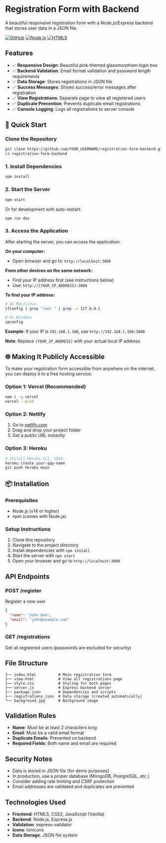 # Registration Form with Backend

A beautiful responsive registration form with a Node.js/Express backend that stores user data in a JSON file.

[![GitHub](https://img.shields.io/badge/GitHub-Repository-blue?style=for-the-badge&logo=github)](https://github.com/YOUR_USERNAME/registration-form-backend)
[![Node.js](https://img.shields.io/badge/Node.js-Express-green?style=for-the-badge&logo=node.js)](https://nodejs.org/)
[![HTML5](https://img.shields.io/badge/HTML5-CSS3-orange?style=for-the-badge&logo=html5)](https://developer.mozilla.org/en-US/docs/Web/HTML)

## Features

- ✅ **Responsive Design**: Beautiful pink-themed glassmorphism login box
- ✅ **Backend Validation**: Email format validation and password length requirements
- ✅ **Data Storage**: Stores registrations in JSON file
- ✅ **Success Messages**: Shows success/error messages after registration
- ✅ **View Registrations**: Separate page to view all registered users
- ✅ **Duplicate Prevention**: Prevents duplicate email registrations
- ✅ **Console Logging**: Logs all registrations to server console

## 🚀 Quick Start

### Clone the Repository
```bash
git clone https://github.com/YOUR_USERNAME/registration-form-backend.git
cd registration-form-backend
```

### 1. Install Dependencies
```bash
npm install
```

### 2. Start the Server
```bash
npm start
```
Or for development with auto-restart:
```bash
npm run dev
```

### 3. Access the Application

After starting the server, you can access the application:

**On your computer:**
- Open browser and go to: `http://localhost:3000`

**From other devices on the same network:**
- Find your IP address first (see instructions below)
- Use: `http://[YOUR_IP_ADDRESS]:3000`

**To find your IP address:**
```bash
# On Mac/Linux
ifconfig | grep "inet " | grep -v 127.0.0.1

# On Windows
ipconfig
```

**Example**: If your IP is `192.168.1.100`, use `http://192.168.1.100:3000`

**Note**: Replace `[YOUR_IP_ADDRESS]` with your actual local IP address

## 🌐 Making It Publicly Accessible

To make your registration form accessible from anywhere on the internet, you can deploy it to a free hosting service:

### Option 1: Vercel (Recommended)
```bash
npm i -g vercel
vercel --prod
```

### Option 2: Netlify
1. Go to [netlify.com](https://netlify.com)
2. Drag and drop your project folder
3. Get a public URL instantly

### Option 3: Heroku
```bash
# Install Heroku CLI, then:
heroku create your-app-name
git push heroku main
```

## 📦 Installation

### Prerequisites
- Node.js (v14 or higher)
- npm (comes with Node.js)

### Setup Instructions
1. Clone this repository
2. Navigate to the project directory
3. Install dependencies with `npm install`
4. Start the server with `npm start`
5. Open your browser and go to `http://localhost:3000`

## API Endpoints

### POST /register
Register a new user
```json
{
  "name": "John Doe",
  "email": "john@example.com"
}
```

### GET /registrations
Get all registered users (passwords are excluded for security)

## File Structure
```
├── index.html          # Main registration form
├── view.html           # View all registrations page
├── style.css           # Styling for both pages
├── server.js           # Express backend server
├── package.json        # Dependencies and scripts
├── registrations.json  # Data storage (created automatically)
└── background.jpg      # Background image
```

## Validation Rules
- **Name**: Must be at least 2 characters long
- **Email**: Must be a valid email format
- **Duplicate Emails**: Prevented on backend
- **Required Fields**: Both name and email are required

## Security Notes
- Data is stored in JSON file (for demo purposes)
- In production, use a proper database (MongoDB, PostgreSQL, etc.)
- Consider adding rate limiting and CSRF protection
- Email addresses are validated and duplicates are prevented

## Technologies Used
- **Frontend**: HTML5, CSS3, JavaScript (Vanilla)
- **Backend**: Node.js, Express.js
- **Validation**: express-validator
- **Icons**: Ionicons
- **Data Storage**: JSON file system
